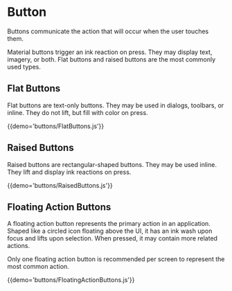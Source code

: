 # Button

Buttons communicate the action that will occur when the user touches them.

Material buttons trigger an ink reaction on press. They may display text, imagery, or both. Flat buttons and raised buttons are the most commonly used types.

## Flat Buttons

Flat buttons are text-only buttons. They may be used in dialogs, toolbars, or inline. They do not lift, but fill with color on press.

{{demo='buttons/FlatButtons.js'}}

## Raised Buttons

Raised buttons are rectangular-shaped buttons. They may be used inline. They lift and display ink reactions on press.

{{demo='buttons/RaisedButtons.js'}}

## Floating Action Buttons

A floating action button represents the primary action in an application. Shaped like a circled icon floating above the UI, it has an ink wash upon focus and lifts upon selection. When pressed, it may contain more related actions.

Only one floating action button is recommended per screen to represent the most common action.

{{demo='buttons/FloatingActionButtons.js'}}
